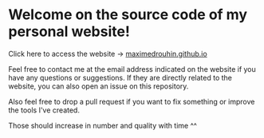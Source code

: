 # Welcome on the source code of my personal website!

Click here to access the website -> [maximedrouhin.github.io](https://maximedrouhin.github.io
)

Feel free to contact me at the email address indicated on the website if you have any questions or suggestions. If they are directly related to the website, you can also open an issue on this repository.

Also feel free to drop a pull request if you want to fix something or improve the tools I've created.

Those should increase in number and quality with time ^^
